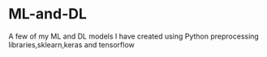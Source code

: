 # ML-and-DL
A few of my ML and DL models I have created using Python preprocessing libraries,sklearn,keras and tensorflow
